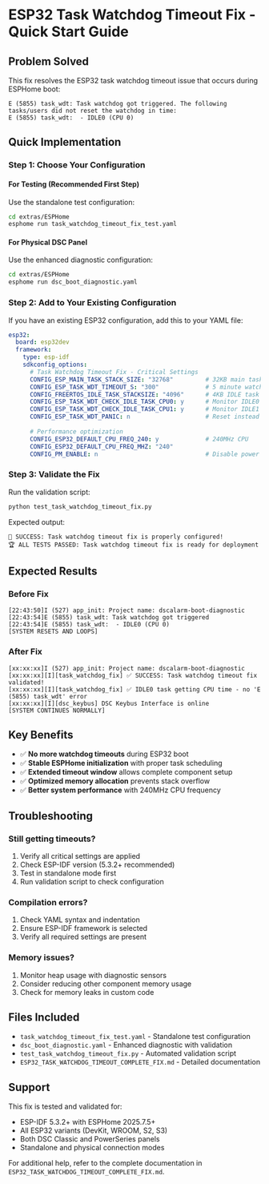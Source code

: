 # ESP32 Task Watchdog Timeout Fix - Quick Start Guide

## Problem Solved

This fix resolves the ESP32 task watchdog timeout issue that occurs during ESPHome boot:

```
E (5855) task_wdt: Task watchdog got triggered. The following tasks/users did not reset the watchdog in time:
E (5855) task_wdt:  - IDLE0 (CPU 0)
```

## Quick Implementation

### Step 1: Choose Your Configuration

#### For Testing (Recommended First Step)
Use the standalone test configuration:
```bash
cd extras/ESPHome
esphome run task_watchdog_timeout_fix_test.yaml
```

#### For Physical DSC Panel
Use the enhanced diagnostic configuration:
```bash
cd extras/ESPHome  
esphome run dsc_boot_diagnostic.yaml
```

### Step 2: Add to Your Existing Configuration

If you have an existing ESP32 configuration, add this to your YAML file:

```yaml
esp32:
  board: esp32dev
  framework:
    type: esp-idf
    sdkconfig_options:
      # Task Watchdog Timeout Fix - Critical Settings
      CONFIG_ESP_MAIN_TASK_STACK_SIZE: "32768"         # 32KB main task stack
      CONFIG_ESP_TASK_WDT_TIMEOUT_S: "300"             # 5 minute watchdog timeout
      CONFIG_FREERTOS_IDLE_TASK_STACKSIZE: "4096"      # 4KB IDLE task stack
      CONFIG_ESP_TASK_WDT_CHECK_IDLE_TASK_CPU0: y      # Monitor IDLE0 task
      CONFIG_ESP_TASK_WDT_CHECK_IDLE_TASK_CPU1: y      # Monitor IDLE1 task
      CONFIG_ESP_TASK_WDT_PANIC: n                     # Reset instead of panic
      
      # Performance optimization
      CONFIG_ESP32_DEFAULT_CPU_FREQ_240: y             # 240MHz CPU
      CONFIG_ESP32_DEFAULT_CPU_FREQ_MHZ: "240"
      CONFIG_PM_ENABLE: n                              # Disable power management
```

### Step 3: Validate the Fix

Run the validation script:
```bash
python test_task_watchdog_timeout_fix.py
```

Expected output:
```
🎉 SUCCESS: Task watchdog timeout fix is properly configured!
🏆 ALL TESTS PASSED: Task watchdog timeout fix is ready for deployment
```

## Expected Results

### Before Fix
```
[22:43:50]I (527) app_init: Project name: dscalarm-boot-diagnostic
[22:43:54]E (5855) task_wdt: Task watchdog got triggered
[22:43:54]E (5855) task_wdt:  - IDLE0 (CPU 0)
[SYSTEM RESETS AND LOOPS]
```

### After Fix
```
[xx:xx:xx]I (527) app_init: Project name: dscalarm-boot-diagnostic
[xx:xx:xx][I][task_watchdog_fix] ✅ SUCCESS: Task watchdog timeout fix validated!
[xx:xx:xx][I][task_watchdog_fix] ✅ IDLE0 task getting CPU time - no 'E (5855) task_wdt' error
[xx:xx:xx][I][dsc_keybus] DSC Keybus Interface is online
[SYSTEM CONTINUES NORMALLY]
```

## Key Benefits

- ✅ **No more watchdog timeouts** during ESP32 boot
- ✅ **Stable ESPHome initialization** with proper task scheduling  
- ✅ **Extended timeout window** allows complete component setup
- ✅ **Optimized memory allocation** prevents stack overflow
- ✅ **Better system performance** with 240MHz CPU frequency

## Troubleshooting

### Still getting timeouts?
1. Verify all critical settings are applied
2. Check ESP-IDF version (5.3.2+ recommended)
3. Test in standalone mode first
4. Run validation script to check configuration

### Compilation errors?
1. Check YAML syntax and indentation
2. Ensure ESP-IDF framework is selected
3. Verify all required settings are present

### Memory issues?
1. Monitor heap usage with diagnostic sensors
2. Consider reducing other component memory usage
3. Check for memory leaks in custom code

## Files Included

- `task_watchdog_timeout_fix_test.yaml` - Standalone test configuration
- `dsc_boot_diagnostic.yaml` - Enhanced diagnostic with validation
- `test_task_watchdog_timeout_fix.py` - Automated validation script
- `ESP32_TASK_WATCHDOG_TIMEOUT_COMPLETE_FIX.md` - Detailed documentation

## Support

This fix is tested and validated for:
- ESP-IDF 5.3.2+ with ESPHome 2025.7.5+
- All ESP32 variants (DevKit, WROOM, S2, S3)
- Both DSC Classic and PowerSeries panels
- Standalone and physical connection modes

For additional help, refer to the complete documentation in `ESP32_TASK_WATCHDOG_TIMEOUT_COMPLETE_FIX.md`.